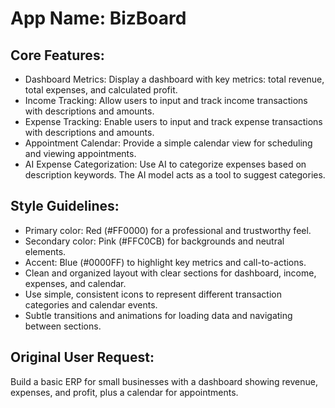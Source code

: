 # **App Name**: BizBoard

## Core Features:

- Dashboard Metrics: Display a dashboard with key metrics: total revenue, total expenses, and calculated profit.
- Income Tracking: Allow users to input and track income transactions with descriptions and amounts.
- Expense Tracking: Enable users to input and track expense transactions with descriptions and amounts.
- Appointment Calendar: Provide a simple calendar view for scheduling and viewing appointments.
- AI Expense Categorization: Use AI to categorize expenses based on description keywords. The AI model acts as a tool to suggest categories.

## Style Guidelines:

- Primary color: Red (#FF0000) for a professional and trustworthy feel.
- Secondary color: Pink (#FFC0CB) for backgrounds and neutral elements.
- Accent: Blue (#0000FF) to highlight key metrics and call-to-actions.
- Clean and organized layout with clear sections for dashboard, income, expenses, and calendar.
- Use simple, consistent icons to represent different transaction categories and calendar events.
- Subtle transitions and animations for loading data and navigating between sections.

## Original User Request:
Build a basic ERP for small businesses with a dashboard showing revenue, expenses, and profit, plus a calendar for appointments.
  